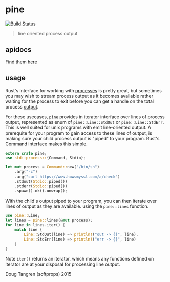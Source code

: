 # pine

[![Build Status](https://travis-ci.org/softprops/pine.svg?branch=master)](https://travis-ci.org/softprops/pine)

> line oriented process output

## apidocs

Find them [here](http://softprops.github.io/pine)

## usage

Rust's interface for working with [processes](https://doc.rust-lang.org/std/process/) is pretty great, but sometimes
you may wish to stream process output as it becomes available rather waiting for the process to exit before you can get
a handle on the total process [output](https://doc.rust-lang.org/std/process/struct.Output.html).

For these usecases, `pine` provides in iterator interface over lines of process output,
represented as enum of `pine::Line::StdOut` or `pine::Line::StdErr`. This is well suited for unix programs with emit
line-oriented output. A prerequite for your program to gain access
to these lines of output, is making sure your child process output is "piped" to your program. Rust's Command interface
makes this simple.

```rust
extern crate pine;
use std::process::{Command, Stdio};

let mut process = Command::new("/bin/sh")
    .arg("-c")
    .arg("curl https://www.howsmyssl.com/a/check")
    .stdout(Stdio::piped())
    .stderr(Stdio::piped())
    .spawn().ok().unwrap();
```

With the child's output piped to your program, you can then iterate over lines of output as
they are available. using the `pine::lines` function.

```rust
use pine::Line;
let lines = pine::lines(&mut process);
for line in lines.iter() {
    match line {
        Line::StdOut(line) => println!("out -> {}", line),
        Line::StdErr(line) => println!("err -> {}", line)
    }
}
```

Note `iter()` returns an iterator, which means any functions defined on iterator are
at your disposal for processing line output.

Doug Tangren (softprops) 2015
